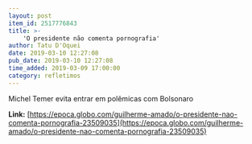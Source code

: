 ```yaml
---
layout: post
item_id: 2517776843
title: >-
    'O presidente não comenta pornografia'
author: Tatu D'Oquei
date: 2019-03-10 12:27:08
pub_date: 2019-03-10 12:27:08
time_added: 2019-03-09 17:00:00
category: refletimos
---
```


Michel Temer evita entrar em polêmicas com Bolsonaro

**Link:** [https://epoca.globo.com/guilherme-amado/o-presidente-nao-comenta-pornografia-23509035](https://epoca.globo.com/guilherme-amado/o-presidente-nao-comenta-pornografia-23509035)

